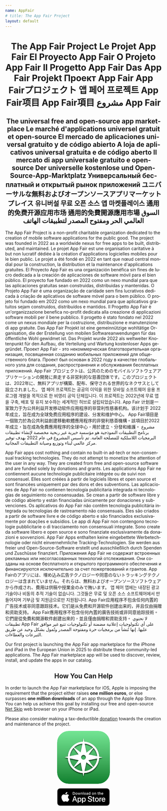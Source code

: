 ```yaml
---
name: AppFair
# title: The App Fair Project
layout: default
---
```


<!-- 
  Translate the following HTML (preserving the trademark "App Fair") from English into French, Spanish, Portuguese, Italian, German, Russian, Japanese, Korean, Chinese Simplified, Chinese Traditional, and Arabic:
-->

<p align="center">
<!-- <img alt="The App Fair logo" align="center" style="height: 40vh;" src="appfair-icon.svg" /> -->
<h1 style="text-align: center;">
<span lang="en">The App Fair Project</span>
<span lang="fr">Le Projet App Fair</span>
<span lang="es">El Proyecto App Fair</span>
<span lang="pt">O Projeto App Fair</span>
<span lang="it">Il Progetto App Fair</span>
<span lang="de">Das App Fair Projekt</span>
<span lang="ru">Проект App Fair</span>
<span lang="ja">App Fairプロジェクト</span>
<span lang="ko">앱 페어 프로젝트</span>
<span lang="zh-cn">App Fair项目</span>
<span lang="zh-tw">App Fair項目</span>
<span lang="ar">مشروع App Fair</span>
</h1>

<h2 style="text-align: center;">
<span lang="en">The universal free and open-source app marketplace</span>
<span lang="fr">Le marché d'applications universel gratuit et open-source</span>
<span lang="es">El mercado de aplicaciones universal gratuito y de código abierto</span>
<span lang="pt">A loja de aplicativos universal gratuita e de código aberto</span>
<span lang="it">Il mercato di app universale gratuito e open-source</span>
<span lang="de">Der universelle kostenlose und Open-Source-App-Marktplatz</span>
<span lang="ru">Универсальный бесплатный и открытый рынок приложений</span>
<span lang="ja">ユニバーサルな無料およびオープンソースアプリマーケットプレイス</span>
<span lang="ko">유니버설 무료 오픈 소스 앱 마켓플레이스</span>
<span lang="zh-cn">通用的免费开源应用市场</span>
<span lang="zh-tw">通用的免費開源應用市場</span>
<span lang="ar">السوق العالمي الحر ومفتوح المصدر لتطبيقات الهاتف</span>
</h2>
</p>

<p>
<span lang="en">The App Fair Project is a non-profit charitable organization dedicated to the creation of mobile software applications for the public good. The project was founded in 2022 as a worldwide nexus for free apps to be built, distributed, and maintained.</span>
<span lang="fr">Le projet App Fair est une organisation caritative à but non lucratif dédiée à la création d'applications logicielles mobiles pour le bien public. Le projet a été fondé en 2022 en tant que nœud central mondial pour la construction, la distribution et la maintenance d'applications gratuites.</span>
<span lang="es">El Proyecto App Fair es una organización benéfica sin fines de lucro dedicada a la creación de aplicaciones de software móvil para el bien público. El proyecto fue fundado en 2022 como un nexo mundial para que las aplicaciones gratuitas sean construidas, distribuidas y mantenidas.</span>
<span lang="pt">O Projeto App Fair é uma organização de caridade sem fins lucrativos dedicada à criação de aplicativos de software móvel para o bem público. O projeto foi fundado em 2022 como um nexo mundial para que aplicativos gratuitos sejam construídos, distribuídos e mantidos.</span>
<span lang="it">Il Progetto App Fair è un'organizzazione benefica no-profit dedicata alla creazione di applicazioni software mobili per il bene pubblico. Il progetto è stato fondato nel 2022 come un nexus mondiale per la costruzione, distribuzione e manutenzione di app gratuite.</span>
<span lang="de">Das App Fair Projekt ist eine gemeinnützige wohltätige Organisation, die der Erstellung von mobilen Softwareanwendungen für das öffentliche Wohl gewidmet ist. Das Projekt wurde 2022 als weltweiter Knotenpunkt für den Aufbau, die Verteilung und Wartung kostenloser Apps gegründet.</span>
<span lang="ru">Проект App Fair - это некоммерческая благотворительная организация, посвященная созданию мобильных приложений для общественного блага. Проект был основан в 2022 году в качестве глобального узла для создания, распространения и обслуживания бесплатных приложений.</span>
<span lang="ja">App Fair プロジェクトは、公共のためのモバイルソフトウェアアプリケーションの開発に奔走する非営利的な慈善団体です。このプロジェクトは、2022年に、無料アプリが構築、配布、保守される世界的なネクサスとして設立されました。</span>
<span lang="ko">앱 페어 프로젝트는 공공의 이익을 위한 모바일 소프트웨어 응용 프로그램 개발을 목적으로 한 비영리 공익 단체입니다. 이 프로젝트는 2022년에 무료 앱을 구축, 배포 및 유지 보수하는 세계적인 허브로 설립되었습니다.</span>
<span lang="zh-cn">App Fair 计划是一家致力于为公共利益开发移动软件应用程序的非营利性慈善机构。该计划于 2022 年成立，旨在成为全球免费应用程序的建设、分发和维护中心。</span>
<span lang="zh-tw">App Fair項目是一個致力於為公共利益創建移動軟體應用程序的非營利慈善機構。該項目於2022年成立，旨在成為免費應用程序的全球中心，用於建立、分發和維護。</span>
<span lang="ar">مشروع برنامج التطبيقات النموذجية هو مؤسسة خيرية غير ربحية مخصصة لإنشاء تطبيقات البرمجيات اللاسلكية للمصلحة العامة. تم تأسيس المشروع في عام 2022 بهدف توفير مركز عالمي لبناء وتوزيع وصيانة التطبيقات المجانية.</span>
</p>
    
<!-- 
<h3 style="text-align: center;">
    <span lang="en">No ads. No trackers. No surveillance.</span>
    <span lang="fr">Pas de publicités. Pas de traceurs. Pas de surveillance.</span>
    <span lang="es">Sin anuncios. Sin rastreadores. Sin vigilancia.</span>
    <span lang="pt">Sem anúncios. Sem rastreadores. Sem vigilância.</span>
    <span lang="it">Nessun annuncio. Nessun tracciamento. Nessuna sorveglianza.</span>
    <span lang="de">Keine Werbung. Keine Tracker. Keine Überwachung.</span>
    <span lang="ru">Нет рекламы. Нет трекеров. Нет наблюдения.</span>
    <span lang="ja">広告なし。トラッカーなし。監視なし。</span>
    <span lang="ko">광고 없음. 트래커 없음. 감시 없음.</span>
    <span lang="zh-cn">无广告。无跟踪器。无监视。</span>
    <span lang="zh-tw">無廣告。無追踪器。無監視。</span>
    <span lang="ar">لا إعلانات. لا تتبع. لا رقابة.</span>
</h3>
 -->
 
<!--
<p>
<span lang="en">All too often, the apps we use on a daily basis are mis-labeled as being "free", when they are in fact anything but free. Aside from deceptive in-app purchase schemes and subscriptions, there are a plethora of mechanisms that are routinely used to extract profit from unwitting consumers. The most common of these include covert and non-consensual tracking and surveillance, which is monetized through data brokers. App Fair apps contain none of this.</span>
</p> -->

<p>
<span lang="en">App Fair apps cost nothing and contain no built-in ad-tech or non-consensual tracking technologies. They do not attempt to monetize the attention of the user in any way. They are created from free and open-source software and are funded solely by donations and grants.</span>
<span lang="fr">Les applications App Fair ne contiennent aucune technologie publicitaire intégrée ou de suivi non consensuel. Elles sont créées à partir de logiciels libres et open source et sont financées uniquement par des dons et des subventions.</span>
<span lang="es">Las aplicaciones de App Fair no contienen tecnología publicitaria integrada ni tecnologías de seguimiento no consensuadas. Se crean a partir de software libre y de código abierto y están financiadas únicamente por donaciones y subvenciones.</span>
<span lang="pt">Os aplicativos do App Fair não contêm tecnologia publicitária integrada ou tecnologias de rastreamento não consensuais. Eles são criados a partir de software livre e de código aberto e são financiados exclusivamente por doações e subsídios.</span>
<span lang="it">Le app di App Fair non contengono tecnologie pubblicitarie o di tracciamento non consensuali integrate. Sono create da software libero e open source e sono finanziate esclusivamente da donazioni e sovvenzioni.</span>
<span lang="de">App Fair Apps enthalten keine eingebettete Werbetechnologie oder nicht einvernehmliche Tracking-Technologien. Sie werden aus freier und Open-Source-Software erstellt und ausschließlich durch Spenden und Zuschüsse finanziert.</span>
<span lang="ru">Приложения App Fair не содержат встроенных рекламных или несогласованных технологий отслеживания. Они созданы на основе бесплатного и открытого программного обеспечения и финансируются исключительно за счет пожертвований и грантов.</span>
<span lang="ja">App Fairのアプリには、埋め込み広告テクノロジーや同意のないトラッキングテクノロジーは含まれていません。それらは、無料およびオープンソースソフトウェアから作成され、費用は供稿や授業金のみで賄います。</span>
<span lang="ko">앱 페어 앱에는 내장된 광고 기술이나 비동의 추적 기술이 없습니다. 그것들은 무료 및 오픈 소스 소프트웨어에서 만들어지며 기부금 및 지원금으로만 지원됩니다.</span>
<span lang="zh-cn">App Fair应用程序不包含任何内置的广告技术或非同意跟踪技术。它们是从免费和开源软件创建出来的，并且仅由捐赠和资助支持。</span>
<span lang="zh-tw">App Fair應用程序不包含任何內置的廣告技術或非同意追踪技術。它們是從免費和開源軟件創建出來的，並且僅由捐贈和資助支持。</span>
<span lang="ar">لا تحتوي تطبيقات App Fair على أي تكنولوجيات إعلانية مضمنة أو تكنولوجيات تتبع غير موافق عليها. إنها تُنشأ من برمجيات حرة ومفتوحة المصدر وتُمول بشكل وحيد عن طريق التبرعات والعطاءات.</span>
</p>

<p>
<span>Our first project is launching the App Fair app marketplace for the iPhone and iPad in the European Union in 2025 to distribute these community-led applications. The App Fair marketplace app will be used to discover, review, install, and update the apps in our catalog.</span>
</p>


<h2 style="text-align: center;">How You Can Help</h2>

<p>
<span>
In order to launch the App Fair marketplace for iOS, Apple is imposing the requirement that the project either raises <strong>one million euros</strong>, or else surpasses <strong>one million downloads</strong> of an app through the Apple App Store. You can help us achieve this goal by installing our free and open-source <a href="https://apps.apple.com/lt/app/net-skip/id1640618584">Net Skip</a> web browser on your iPhone or iPad.
</span>
</p>

<p>
<span>
<!-- Every install helps move us towards being able to launch the first free app marketplace for iOS, so please help spread the word. -->
Please also consider making a tax-deductible <a href="/donate">donation</a> towards the creation and maintenance of the project.

</span>
</p>


<p style="vertical-align: middle; margin-left: auto; margin-right: auto; text-align: center;">
<a href="https://apps.apple.com/us/app/net-skip/id1640618584?itscg=30200&amp;itsct=apps_box_appicon" style="width: 170px; height: 170px; border-radius: 22%; overflow: hidden; display: inline-block; vertical-align: middle; margin-left: auto; margin-right: auto; text-align: center;">
  <img src="/img/net-skip-icon.jpg" alt="Net Skip" style="width: 170px; height: 170px; border-radius: 22%; overflow: hidden; display: inline-block; vertical-align: middle;">
</a>
</p>

<p style="vertical-align: middle; margin-left: auto; margin-right: auto; text-align: center;">
<a href="https://apps.apple.com/us/app/net-skip/id1640618584?itscg=30200&amp;itsct=apps_box_appicon" styleX="width: 170px; height: 170px; border-radius: 22%; overflow: hidden; display: inline-block; vertical-align: middle; margin-left: auto; margin-right: auto; text-align: center;">
  <img alt="Download on App Store Button" src="/assets/badges/apple-app-store.svg" style="width: 170px; display: inline-block; vertical-align: middle;" />
</a>
</p>
 
 
<!-- 
<span lang="en">Contact us at <a href="mailto:info@appfair.org">info@appfair.org</a> for information on programs, volunteer opportunities, and upcoming events.</span>
<span lang="fr">Contactez-nous à <a href="mailto:info@appfair.org">info@appfair.org</a> pour obtenir des informations sur les programmes, les opportunités de bénévolat et les événements à venir.</span>
<span lang="es">Contáctenos a <a href="mailto:info@appfair.org">info@appfair.org</a> para obtener información sobre programas, oportunidades de voluntariado y eventos próximos.</span>
<span lang="pt">Entre em contato conosco em <a href="mailto:info@appfair.org">info@appfair.org</a> para obter informações sobre programas, oportunidades de voluntariado e eventos futuros.</span>
<span lang="it">Contattaci a <a href="mailto:info@appfair.org">info@appfair.org</a> per informazioni su programmi, opportunità di volontariato e eventi futuri.</span>
<span lang="de">Kontaktieren Sie uns unter <a href="mailto:info@appfair.org">info@appfair.org</a> für Informationen zu Programmen, freiwilligen Möglichkeiten und bevorstehenden Veranstaltungen.</span>
<span lang="ru">Свяжитесь с нами по адресу <a href="mailto:info@appfair.org">info@appfair.org</a> для получения информации о программах, возможностях волонтерства и предстоящих мероприятиях.</span>
<span lang="ja">プログラム、ボランティア活動、そして今後のイベントに関する情報については、<a href="mailto:info@appfair.org">info@appfair.org</a> までご連絡ください。</span>
<span lang="ko">프로그램, 봉사 기회 및 다가오는 이벤트에 대한 정보를 얻으려면 <a href="mailto:info@appfair.org">info@appfair.org</a>로 문의하십시오.</span>
<span lang="zh-cn">有关项目、志愿者机会和即将到来的活动的信息，请通过<a href="mailto:info@appfair.org">info@appfair.org</a>联系我们。</span>
<span lang="zh-tw">有關項目、志願者機會和即將到來的活動的資訊，請通過<a href="mailto:info@appfair.org">info@appfair.org</a>聯繫我們。</span>
<span lang="ar">للحصول على معلومات حول البرامج وفرص التطوع والأحداث القادمة، يرجى الاتصال بنا على <a href="mailto:info@appfair.org">info@appfair.org</a>.</span> -->
